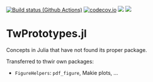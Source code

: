 [![Build status (Github Actions)](https://github.com/bgctw/TwPrototypes.jl/workflows/CI/badge.svg)](https://github.com/bgctw/TwPrototypes.jl/actions)
[![codecov.io](http://codecov.io/github/bgctw/TwPrototypes.jl/coverage.svg?branch=main)](http://codecov.io/github/bgctw/TwPrototypes.jl?branch=main)
[![](https://img.shields.io/badge/docs-stable-blue.svg)](https://bgctw.github.io/TwPrototypes.jl/stable/)
[![](https://img.shields.io/badge/docs-dev-blue.svg)](https://bgctw.github.io/TwPrototypes.jl/dev/)

# TwPrototypes.jl

Concepts in Julia that have not found its proper package.

Transferred to thwir own packages:
- `FigureHelpers`: `pdf_figure`, Makie plots, ...

